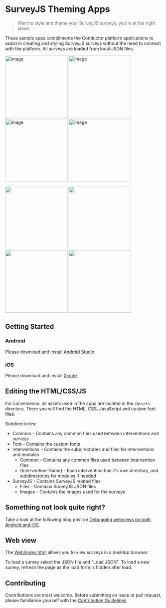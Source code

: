 # SurveyJS Theming Apps

> Want to style and theme your SurveyJS surveys, you're at the right place.

These sample apps compliments the Conductor platform applications to assist in creating and styling SurveyJS surveys without the need to connect with the platform. All surveys are loaded from local JSON files.

<img width="200" alt="image" src="https://user-images.githubusercontent.com/1082672/110259542-4cafae00-7ffc-11eb-87f2-a02e3da57df2.png"> <img width="200" alt="image" src="https://user-images.githubusercontent.com/1082672/110259547-546f5280-7ffc-11eb-90d0-54f175e71c60.png"> <img width="200" alt="image" src="https://user-images.githubusercontent.com/1082672/110259565-62bd6e80-7ffc-11eb-9ba3-e5c6ed07efdc.png"> <img width="200" alt="image" src="https://user-images.githubusercontent.com/1082672/110259570-6c46d680-7ffc-11eb-856d-122c6a365197.png">

<img width="200" src="https://user-images.githubusercontent.com/1082672/110401240-548b5300-80cd-11eb-8f7a-a824a4a9aa70.png"> <img width="200" src="https://user-images.githubusercontent.com/1082672/110401252-59500700-80cd-11eb-8832-9e6f54674fc3.png"> <img width="200" src="https://user-images.githubusercontent.com/1082672/110401268-60771500-80cd-11eb-82e4-cfb36dd24154.png"> <img width="200" src="https://user-images.githubusercontent.com/1082672/110401197-40475600-80cd-11eb-83bb-fa3e94cf7afb.png">

## Getting Started

### Android

Please download and install [Android Studio](https://developer.android.com/studio/).

### iOS

Please download and install [Xcode](https://developer.apple.com/xcode/).

## Editing the HTML/CSS/JS

For convenience, all assets used in the apps are located in the `/Assets` directory. There you will find the HTML, CSS, JavaScript and custom font files.

Subdirectories:

- Common - Contains any common files used between interventions and surveys
- Font - Contains the custom fonts
- Interventions - Contains the subdirectories and files for interventions and modules
  - Common - Contains any common files used between intervention files
  - {Intervention-Name} - Each intervention has it's own directory, and subdirectories for modules if needed
- SurveyJS - Contains SurveyJS related files
  - Files - Contains SurveyJS JSON files
  - Images - Contains the images used for the surveys

## Something not look quite right?

Take a look at the following blog post on [Debugging webviews on both Android and iOS](https://blog.vuplex.com/debugging-webviews).

## Web view

The [Web/index.html](./Web/index.html) allows you to view surveys in a desktop browser.

To load a survey select the JSON file and "Load JSON". To load a new survey, refresh the page as the load form is hidden after load.

## Contributing

Contributions are most welcome. Before submitting an issue or pull request, please familiarise yourself with the [Contribution Guidelines](./CONTRIBUTING.md).
